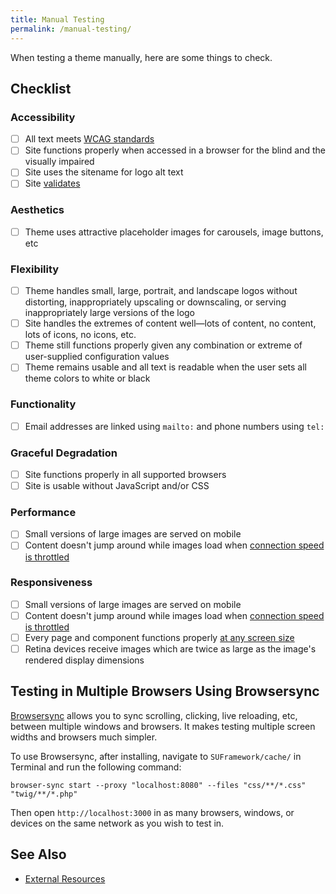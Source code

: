 ```yaml
---
title: Manual Testing
permalink: /manual-testing/
---
```


When testing a theme manually, here are some things to check.

## Checklist

### Accessibility

- [ ] All text meets [WCAG standards](http://webaim.org/resources/contrastchecker/)
- [ ] Site functions properly when accessed in a browser for the blind and the visually impaired
- [ ] Site uses the sitename for logo alt text
- [ ] Site [validates](https://validator.w3.org/)

### Aesthetics

- [ ] Theme uses attractive placeholder images for carousels, image buttons, etc

### Flexibility

- [ ] Theme handles small, large, portrait, and landscape logos without distorting, inappropriately upscaling or downscaling, or serving inappropriately large versions of the logo
- [ ] Site handles the extremes of content well—lots of content, no content, lots of icons, no icons, etc.
- [ ] Theme still functions properly given any combination or extreme of user-supplied configuration values
- [ ] Theme remains usable and all text is readable when the user sets all theme colors to white or black

### Functionality

- [ ] Email addresses are linked using `mailto:` and phone numbers using `tel:`

### Graceful Degradation

- [ ] Site functions properly in all supported browsers
- [ ] Site is usable without JavaScript and/or CSS

### Performance

- [ ] Small versions of large images are served on mobile
- [ ] Content doesn't jump around while images load when [connection speed is throttled](https://css-tricks.com/throttling-the-network/)

### Responsiveness

- [ ] Small versions of large images are served on mobile
- [ ] Content doesn't jump around while images load when [connection speed is throttled](https://css-tricks.com/throttling-the-network/)
- [ ] Every page and component functions properly [at any screen size](https://developers.google.com/web/tools/chrome-devtools/device-mode/?utm_source=dcc&utm_medium=redirect&utm_campaign=2016q3)
- [ ] Retina devices receive images which are twice as large as the image's rendered display dimensions

## Testing in Multiple Browsers Using Browsersync

[Browsersync](https://www.browsersync.io/) allows you to sync scrolling, clicking, live reloading, etc, between multiple windows and browsers. It makes testing multiple screen widths and browsers much simpler.

To use Browsersync, after installing, navigate to `SUFramework/cache/` in Terminal and run the following command:

```
browser-sync start --proxy "localhost:8080" --files "css/**/*.css" "twig/**/*.php"
```

Then open `http://localhost:3000` in as many browsers, windows, or devices on the same network as you wish to test in.

## See Also

- [External Resources](external_resources.md)

